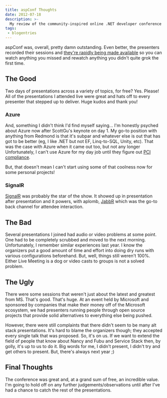 ```yaml
---
title: aspConf Thoughts
date: 2012-07-18
description: >-
  My review of the community-inspired online .NET developer conference
tags:
 - blogentries
---
```


aspConf was, overall, pretty damn outstanding. Even better, the presenters recorded their sessions and [they're rapidly being made available](http://channel9.msdn.com/Events/aspConf/aspConf) so you can watch anything you missed and rewatch anything you didn't quite grok the first time.

## The Good ##
Two days of presentations across a variety of topics, for free? Yes. Please! All of the presentations I attended live were great and hats off to every presenter that stepped up to deliver. Huge kudos and thank you!

### Azure ###
And, something I didn't think I'd find myself saying... I'm honestly psyched about Azure now after ScottGu's keynote on day 1. My go-to position with anything from Redmond is that it's subpar and whatever else is out that has got to be better (eg, I like .NET but not EF, Linq-to-SQL, Unity, etc). That was the case with Azure when it came out too, but not any longer Unfortunately, I can't use Azure for my day job until they figure out [PCI compliance](http://www.pcicomplianceguide.org/pcifaqs.php). 

But, that doesn't mean I can't start using some of that coolness now for some personal projects!

### SignalR ###
[SignalR](http://signalr.net/) was probably the star of the show. It showed up in presentation after presentation and it powers, with aplomb, [JabbR](https://jabbr.net) which was the go-to back channel for attendee interaction.

## The Bad ##
Several presentations I joined had audio or video problems at some point. One had to be completely scrubbed and moved to the next morning. Unfortunately, I remember similar experiences last year. I know the organizers put a good amount of time and effort into doing dry runs with various configurations beforehand. But, well, things still weren't 100%. Either Live Meeting is a dog or video casts to groups is not a solved problem.

## The Ugly ##
There were some sessions that weren't just about the latest and greatest from MS. That's good. That's huge. At an event held by Microsoft and sponsored by companies that make their money off of the Microsoft ecosystem, we had presenters running people through open source projects that provide solid alternatives to everything else being pushed.

However, there were still complaints that there didn't seem to be many alt stack presentations. It's hard to blame the organizers though; they accepted every single talk that was proposed. So, it's on us. If we want to extend the field of people that know about Nancy and Fubu and Service Stack then, by golly, it's up to us to do it. Big words for me, I didn't present, I didn't try and get others to present. But, there's always next year ;)

## Final Thoughts ##
The conference was great and, at a grand sum of free, an incredible value. I'm going to hold off on any further judgements/observations until after I've had a chance to catch the rest of the presentations.